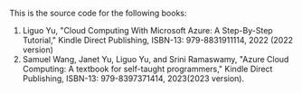 This is the source code for the following books:
1. Liguo Yu, "Cloud Computing With Microsoft Azure: A Step-By-Step Tutorial," Kindle Direct Publishing, ISBN-13: 979-8831911114, 2022 (2022 version)
2. Samuel Wang, Janet Yu, Liguo Yu, and Srini Ramaswamy, "Azure Cloud Computing: A textbook for self-taught programmers," Kindle Direct Publishing, ISBN-13: 979-8397371414, 2023(2023 version).
